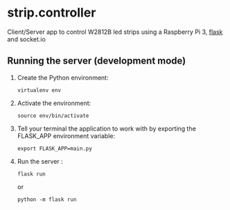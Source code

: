 # strip.controller

Client/Server app to control W2812B led strips using a Raspberry Pi 3, [flask](https://flask.palletsprojects.com/en/1.1.x/) and socket.io

## Running the server (development mode)

1. Create the Python environment:
 
    `virtualenv env`
2. Activate the environment: 

    `source env/bin/activate`
3. Tell your terminal the application to work with by exporting the FLASK_APP environment variable: 

    `export FLASK_APP=main.py`
4. Run the server : 
    
    `flask run`
    
    or 
    
    `python -m flask run`
